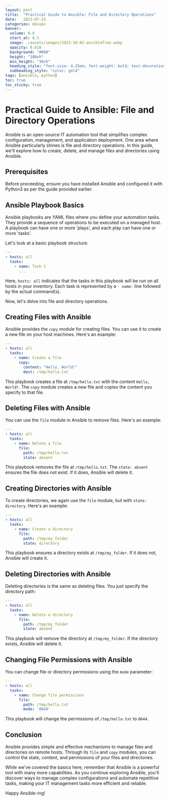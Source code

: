 ```yaml
---
layout: post
title:  "Practical Guide to Ansible: File and Directory Operations"
date:   2023-07-23
categories: devops
banner:
  volume: 0.8
  start_at: 8.5
  image: ./assets/images/2023-10-02-ansibleTree.webp
  opacity: 0.618
  background: "#000"
  height: "100vh"
  min_height: "38vh"
  heading_style: "font-size: 4.25em; font-weight: bold; text-decoration: underline"
  subheading_style: "color: gold"
tags: [ansible, python]
toc: true
toc_sticky: true
---
```


# Practical Guide to Ansible: File and Directory Operations

Ansible is an open-source IT automation tool that simplifies complex configuration, management, and application deployment. One area where Ansible particularly shines is file and directory operations. In this guide, we'll explore how to create, delete, and manage files and directories using Ansible.

## Prerequisites
Before proceeding, ensure you have installed Ansible and configured it with Python3 as per the guide provided earlier.

## Ansible Playbook Basics

Ansible playbooks are YAML files where you define your automation tasks. They provide a sequence of operations to be executed on a managed host. A playbook can have one or more 'plays', and each play can have one or more 'tasks'.

Let's look at a basic playbook structure:

```yaml
---
- hosts: all
  tasks:
    - name: Task 1
      ...
```

Here, `hosts: all` indicates that the tasks in this playbook will be run on all hosts in your inventory. Each task is represented by a `- name:` line followed by the actual command(s).

Now, let's delve into file and directory operations.

## Creating Files with Ansible

Ansible provides the `copy` module for creating files. You can use it to create a new file on your host machines. Here's an example:

```yaml
---
- hosts: all
  tasks:
    - name: Create a file
      copy:
        content: "Hello, World!"
        dest: /tmp/hello.txt
```

This playbook creates a file at `/tmp/hello.txt` with the content `Hello, World!`. The `copy` module creates a new file and copies the content you specify to that file.

## Deleting Files with Ansible

You can use the `file` module in Ansible to remove files. Here's an example:

```yaml
---
- hosts: all
  tasks:
    - name: Delete a file
      file:
        path: /tmp/hello.txt
        state: absent
```

This playbook removes the file at `/tmp/hello.txt`. The `state: absent` ensures the file does not exist. If it does, Ansible will delete it.

## Creating Directories with Ansible

To create directories, we again use the `file` module, but with `state: directory`. Here's an example:

```yaml
---
- hosts: all
  tasks:
    - name: Create a directory
      file:
        path: /tmp/my_folder
        state: directory
```

This playbook ensures a directory exists at `/tmp/my_folder`. If it does not, Ansible will create it.

## Deleting Directories with Ansible

Deleting directories is the same as deleting files. You just specify the directory path:

```yaml
---
- hosts: all
  tasks:
    - name: Delete a directory
      file:
        path: /tmp/my_folder
        state: absent
```

This playbook will remove the directory at `/tmp/my_folder`. If the directory exists, Ansible will delete it.

## Changing File Permissions with Ansible

You can change file or directory permissions using the `mode` parameter:

```yaml
---
- hosts: all
  tasks:
    - name: Change file permissions
      file:
        path: /tmp/hello.txt
        mode: '0644'
```

This playbook will change the permissions of `/tmp/hello.txt` to `0644`.

## Conclusion

Ansible provides simple and effective mechanisms to manage files and directories on remote hosts. Through its `file` and `copy` modules, you can control the state, content, and permissions of your files and directories.

While we've covered the basics here, remember that Ansible is a powerful tool with many more capabilities. As you continue exploring Ansible, you'll discover ways to manage complex configurations and automate repetitive tasks, making your IT management tasks more efficient and reliable.

Happy Ansible-ing!